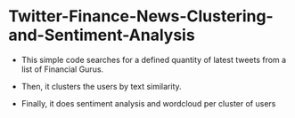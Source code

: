 # Twitter-Finance-News-Clustering-and-Sentiment-Analysis

- This simple code searches for a defined quantity of latest tweets from a list of Financial Gurus.

- Then, it clusters the users by text similarity.

- Finally, it does sentiment analysis and wordcloud per cluster of users
